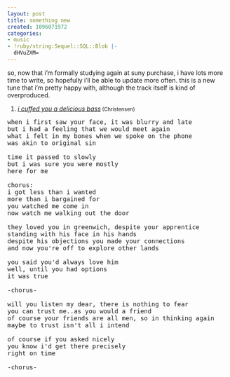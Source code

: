 ```yaml
---
layout: post
title: something new
created: 1096071972
categories:
- music
- !ruby/string:Sequel::SQL::Blob |-
  dHVuZXM=
---
```

<p>so, now that i&#8217;m formally studying again at suny purchase, i have lots more time to write, so hopefully i&#8217;ll be able to update more often. this is a new tune that i&#8217;m pretty happy with, although the track itself is kind of overproduced.</p>

<OL>
<LI><A href="http://music.bubblehouse.org.s3-website-us-east-1.amazonaws.com/music/icuffedyouadeliciousbass.mp3"><i>i cuffed you a delicious bass</i></A><small> (Christensen)</small></LI>
</OL>

<pre>
when i first saw your face, it was blurry and late
but i had a feeling that we would meet again
what i felt in my bones when we spoke on the phone
was akin to original sin

time it passed to slowly
but i was sure you were mostly
here for me

chorus:
i got less than i wanted
more than i bargained for
you watched me come in
now watch me walking out the door

they loved you in greenwich, despite your apprentice
standing with his face in his hands
despite his objections you made your connections
and now you're off to explore other lands

you said you'd always love him
well, until you had options
it was true

-chorus-

will you listen my dear, there is nothing to fear
you can trust me..as you would a friend
of course your friends are all men, so in thinking again
maybe to trust isn't all i intend

of course if you asked nicely
you know i'd get there precisely
right on time

-chorus-
</pre>
